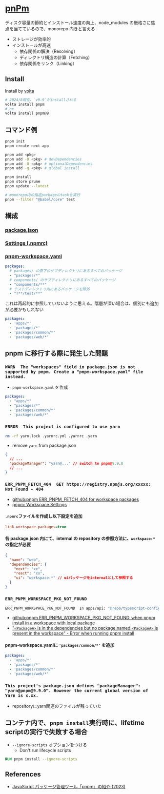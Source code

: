 # [pnPm](https://pnpm.io/)

ディスク容量の節約とインストール速度の向上、node_modules の厳格さに焦点を当てているので、monorepo 向きと言える

- ストレージが効率的
- インストールが高速
  - 依存関係の解決（Resolving）
  - ディレクトリ構造の計算（Fetching）
  - 依存関係をリンク（Linking）

## Install

Install by [volta](../../nodejs/version-manager.md)

```sh
# 2024/8現在、`v9.9`がinstallされる
volta install pnpm
# or
volta install pnpm@9
```

## コマンド例

```sh
pnpm init
pnpm create next-app

pnpm add <pkg>
pnpm add -D <pkg> # devDependencies
pnpm add -O <pkg> # optionalDependencies
pnpm add -g <pkg> # global install

pnpm install
pnpm store prune
pnpm update --latest

# monorepo内の指定packageのtaskを実行
pnpm --filter "@babel/core" test
```

## 構成

### [package.json](https://pnpm.io/package_json)

### [Settings (.npmrc)](https://pnpm.io/npmrc)

### [pnpm-workspace.yaml](https://pnpm.io/pnpm-workspace_yaml)

```yaml
packages:
  # packages/ の直下のサブディレクトリにあるすべてのパッケージ
  - "packages/*"
  # components/ のサブディレクトリにあるすべてのパッケージ
  - "components/**"
  # テストディレクトリ内にあるパッケージを除外
  - "!**/test/**"
```

これは再起的に参照していないように思える。階層が深い場合は、個別にも追加が必要かもしれない

```yaml
packages:
  - 'apps/*'
  - 'packages/*'
  - 'packages/common/*'
  - 'packages/web/*'
```

## pnpm に移行する際に発生した問題

### `WARN  The "workspaces" field in package.json is not supported by pnpm. Create a "pnpm-workspace.yaml" file instead.`

- `pnpm-workspace.yaml` を作成

```yaml
packages:
  - "apps/*"
  - "packages/*"
  - 'packages/common/*'
  - 'packages/web/*'
```

### `ERROR  This project is configured to use yarn`

```sh
rm -rf yarn.lock .yarnrc.yml .yarnrc .yarn
```

- remove `yarn` from package.json

```json
{
  // ...
  "packageManager": "yarn@..." // switch to pnpm@9.9.0
  // ...
}
```

### `ERR_PNPM_FETCH_404  GET https://registry.npmjs.org/xxxxx: Not Found - 404`

- [github:pnpm ERR_PNPM_FETCH_404 for workspace packages](https://github.com/pnpm/pnpm/issues/8036)
- [pnpm: Workspace Settings](https://pnpm.io/npmrc#workspace-settings)

#### `.npmrc`ファイルを作成し以下設定を追加

```ini
link-workspace-packages=true
```

#### 各 package.json 内にて、internal の repository の参照方法に、`workspace:*`の指定が必要

```json
{
  "name": "web",
  "dependencies": {
    "next": "xx",
    "react": "xx",
    "ui": "workspace:*" // uiパッケージをinternalとして参照する
  }
}
```

### `ERR_PNPM_WORKSPACE_PKG_NOT_FOUND`

```sh
ERR_PNPM_WORKSPACE_PKG_NOT_FOUND  In apps/api: "@repo/typescript-config@workspace:*" is in the dependencies but no package named "@repo/typescript-config" is present in the workspace
```

- [github:pnpm ERR_PNPM_WORKSPACE_PKG_NOT_FOUND  when pnpm install in a workspace with local package](https://github.com/pnpm/pnpm/issues/7678)
- ["`<PackageA>` is in the dependencies but no package named `<PackageA>` is present in the workspace" - Error when running pnpm install](https://stackoverflow.com/questions/77865368/packagea-is-in-the-dependencies-but-no-package-named-packagea-is-present-in)

#### pnpm-workspace.yamlに `'packages/common/*'` を追加

```yaml
packages:
  - 'apps/*'
  - 'packages/*'
  - 'packages/common/*'
  - 'packages/web/*'
```

### `This project's package.json defines "packageManager": "yarn@pnpm@9.9.0". However the current global version of Yarn is x.xx.`

- repositoryにyarn関連のファイルが残っていた

## コンテナ内で、`pnpm install`実行時に、lifetime scriptの実行で失敗する場合

- `--ignore-scripts` オプションをつける
  - Don't run lifecycle scripts

```dockerfile
RUN pnpm install --ignore-scripts
```

## References

- [JavaScript パッケージ管理ツール「pnpm」の紹介 (2023)](https://zenn.dev/cloud_ace/articles/articlejs-package-manager-pnpm)
